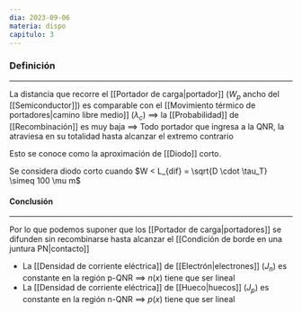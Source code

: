 ```yaml
---
dia: 2023-09-06
materia: dispo
capitulo: 3
---
```

### Definición
---
La distancia que recorre el [[Portador de carga|portador]] ($W_p$ ancho del [[Semiconductor]]) es comparable con el [[Movimiento térmico de portadores|camino libre medio]] ($\lambda_c$)
$\implies$ la [[Probabilidad]] de [[Recombinación]] es muy baja
$\implies$ Todo portador que ingresa a la QNR, la atraviesa en su totalidad hasta alcanzar el extremo contrario

Esto se conoce como la aproximación de [[Diodo]] corto.

Se considera diodo corto cuando $W < L_{dif} = \sqrt{D \cdot \tau_T} \simeq 100 \mu m$ 

#### Conclusión
---
Por lo que podemos suponer que los [[Portador de carga|portadores]] se difunden sin recombinarse hasta alcanzar el [[Condición de borde en una juntura PN|contacto]]
* La [[Densidad de corriente eléctrica]] de [[Electrón|electrones]] ($J_n$) es constante en la región p-QNR
  $\implies$ $n(x)$ tiene que ser lineal
* La [[Densidad de corriente eléctrica]] de [[Hueco|huecos]] ($J_p$) es constante en la región n-QNR
  $\implies$ $p(x)$ tiene que ser lineal

